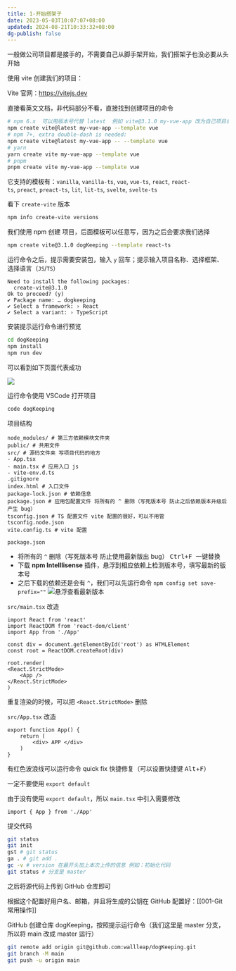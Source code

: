 ```yaml
---
title: 1-开始搭架子
date: 2023-05-03T10:07:07+08:00
updated: 2024-08-21T10:33:32+08:00
dg-publish: false
---
```


一般做公司项目都是接手的，不需要自己从脚手架开始，我们搭架子也没必要从头开始

使用 vite 创建我们的项目：

Vite 官网：<https://vitejs.dev>

直接看英文文档，非代码部分不看，直接找到创建项目的命令

```zsh
# npm 6.x  可以用版本号代替 latest  例如 vite@3.1.0 my-vue-app 改为自己项目名称 例如 dogKeeping
npm create vite@latest my-vue-app --template vue 
# npm 7+, extra double-dash is needed: 
npm create vite@latest my-vue-app -- --template vue 
# yarn 
yarn create vite my-vue-app --template vue 
# pnpm 
pnpm create vite my-vue-app --template vue
```

它支持的模板有：`vanilla`, `vanilla-ts`, `vue`, `vue-ts`, `react`, `react-ts`, `preact`, `preact-ts`, `lit`, `lit-ts`, `svelte`, `svelte-ts`

看下 `create-vite` 版本

```zsh
npm info create-vite versions
```

我们使用 npm 创建  项目，后面模板可以任意写，因为之后会要求我们选择

```zsh
npm create vite@3.1.0 dogKeeping --template react-ts
```

运行命令之后，提示需要安装包，输入 `y` 回车；提示输入项目名称、选择框架、选择语言（`JS`/`TS`）

```
Need to install the following packages:
  create-vite@3.1.0
Ok to proceed? (y) 
✔ Package name: … dogkeeping
✔ Select a framework: › React
✔ Select a variant: › TypeScript
```

安装提示运行命令进行预览

```zsh
cd dogKeeping
npm install
npm run dev
```

可以看到如下页面代表成功

![](https://cdn.wallleap.cn/img/pic/illustrtion/20221017232218.png)

运行命令使用 VSCode 打开项目

```zsh
code dogKeeping
```

项目结构

```
node_modules/ # 第三方依赖模块文件夹
public/ # 共用文件
src/ # 源码文件夹 写项目代码的地方
- App.tsx
- main.tsx # 应用入口 js
- vite-env.d.ts
.gitignore
index.html # 入口文件
package-lock.json # 依赖信息
package.json # 应用包配置文件 将所有的 ^ 删除（写死版本号 防止之后依赖版本升级后产生 bug）
tsconfig.json # TS 配置文件 vite 配置的很好，可以不用管
tsconfig.node.json
vite.config.ts # vite 配置
```

`package.json`

- 将所有的 `^` 删除（写死版本号 防止使用最新版出 bug） <kbd>Ctrl</kdb>+<kbd>F</kdb> 一键替换
- 下载 **npm Intelllisense** 插件，悬浮到相应依赖上检测版本号，填写最新的版本号
- 之后下载的依赖还是会有 `^`，我们可以先运行命令 `npm config set save-prefix=""`
![悬浮查看最新版本](https://cdn.wallleap.cn/img/pic/illustrtion/20221017234730.png)

`src/main.tsx` 改造

```tsx
import React from 'react'
import ReactDOM from 'react-dom/client'
import App from './App'

const div = document.getElementById('root') as HTMLElement
const root = ReactDOM.createRoot(div)

root.render(
<React.StrictMode>
	<App />
</React.StrictMode>
)
```

重复渲染的时候，可以把 `<React.StrictMode>` 删除

`src/App.tsx` 改造

```tsx
export function App() {
	return (
		<div> APP </div>
	)
}
```

有红色波浪线可以运行命令 quick fix 快捷修复（可以设置快捷键 <kbd>Alt</kbd>+<kbd>F</kbd>）

一定不要使用 `export default`

由于没有使用 `export default`，所以 `main.tsx` 中引入需要修改

```tsx
import { App } from './App'
```

提交代码

```zsh
git status
git init
gst # git status 
ga . # git add .
gc -v # version 在最开头加上本次上传的信息 例如：初始化代码
git status # 分支是 master
```

之后将源代码上传到 GitHub 仓库即可

根据这个配置好用户名、邮箱，并且将生成的公钥在 GitHub 配置好：[[001-Git 常用操作]]

GitHub 创建仓库 dogKeeping，按照提示运行命令（我们这里是 master 分支，所以将 main 改成 master 运行）

```zsh
git remote add origin git@github.com:wallleap/dogKeeping.git
git branch -M main
git push -u origin main
```
